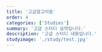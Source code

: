 ```yaml
---
title: '고급알고리즘'
order: 4
categories: ['Studies']
summary: '고급 스터디 요약입니다.'
description: '고급 스터디 내용입니다.'
studyimage: './study/test.jpg'
---
```

